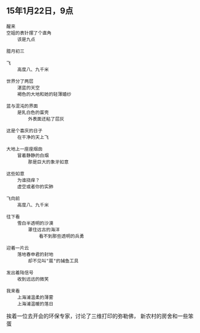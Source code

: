 
## 15年1月22日，9点


	醒来
	空姐的表针摆了个直角
		该是九点

	腊月初三
	
	飞
		高度八、九千米
	
	世界分了两层	
		湛蓝的天空		
		褐色的大地和她的轻薄婚纱
	
	蓝与混沌的界面
		是乳白色的蛋壳
			外表面还粘了层灰

	这是个喜庆的日子
		在干净的天上飞
	
	大地上一座座烟囱
		冒着静静的白烟
			那是巨大的象牙如意

	这些如意
		为谁挠痒？
		虚空或者你的实肺

	飞向前
		高度八、九千米
	
	往下看
		雪白半透明的沙漠
			罩住远古的海洋
				看不到那些透明的兵勇

	迎着一片云
		落地春申君的封地
			却不见叫"扈"的捕鱼工具

	发出着陆信号
		收到远远的微笑

	我来看		
		上海浦温柔的薄雾
		上海浦温暖的落日


挨着一位去开会的环保专家，讨论了三维打印的弥勒佛，	新农村的房舍和一些笨蛋

